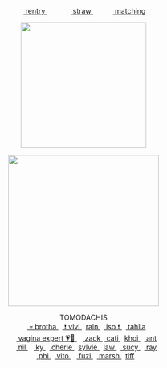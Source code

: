 
<div align="center"> ‎‎‎ ‎<a href="https://rentry.co/piro"> rentry </a> ‎‎‎ ‎‎  ‎‎‎‎‎ ‎‎‎ ‎‎ ‎‎‎‎ ‎‎‎‎ ‎‎‎‎ ‎‎‎‎‎‎‎‎      ‎‎ ‎‎‎‎‎‎    ‎‎‎‎‎‎ ‎‎‎<a href="https://yejun.straw.page"> straw </a>  ‎‎  ‎‎‎‎‎ ‎‎‎ ‎‎ ‎‎‎‎   ‎‎ ‎‎ ‎‎‎ ‎‎ ‎‎  ‎‎‎<a href="https://rentry.co/zeali"> matching </a>  
 </div> 


<p align="center"> <img src="https://media1.tenor.com/m/LqiQ8nBnbe4AAAAC/chiikawa-rakko.gif" width=250> </p>
<p align="center"> 
 
<p align="center"> <a href="https://github.com/kittinan/spotify-github-profile"><img src="https://spotify-github-profile.kittinanx.com/api/view?uid=vp0l8no3f2w2gwvtee007igpn&cover_image=true&theme=novatorem&show_offline=false&background_color=121212&interchange=true&bar_color=4e98b1&bar_color_cover=false" width=300 ></a> </p>

<div align="center">TOMODACHIS </div> 

<div align="center"> ‎‎‎  ‎‎ ‎‎ ‎<a href="https://github.com/tojifg">  💀 brotha </a> ‎   ‎‎ ‎‎‎‎‎<a href="https://github.com/yumefujo"> ❗️ vivi </a>  ‎   ‎‎ <a href="https://github.com/orekoto"> rain </a>  ‎‎‎  ‎‎ ‎<a href="https://github.com/yaoidemon"> iso ❗️  </a> ‎‎‎  ‎  ‎‎‎‎‎<a href="https://github.com/FIeshwater"> tahlia </a>
 </div> 
 <div align="center"> ‎‎‎  ‎‎ ‎‎ ‎‎‎‎‎<a href="https://github.com/dokhyuk"> vagina expert 💗🐹  </a>  ‎ ‎‎‎  ‎‎ ‎‎‎‎‎<a href="https://github.com/basementjazz"> zack </a>   ‎‎ ‎‎‎‎‎<a href="https://github.com/eatsleepedge"> cati </a>  ‎   ‎‎ <a href="https://github.com/10shadows"> khoi </a>  ‎   ‎‎ ‎‎‎‎‎<a href="https://github.com/yaoishida"> ant </a>
 </div> 
  <div align="center"> ‎‎‎  ‎‎ ‎‎ ‎<a href="https://github.com/thangyu"> nil </a> ‎‎‎  ‎‎ ‎‎ ‎‎‎‎‎<a href="https://github.com/blackbetta"> ky </a>  ‎   ‎‎ ‎‎‎‎‎<a href="https://github.com/cheriecrush"> cherie </a>  ‎   ‎‎ <a href="https://github.com/lobocorp"> sylvie </a>  ‎   ‎‎ <a href="https://github.com/curse-manipulation"> law </a>   ‎   ‎‎  ‎‎‎‎‎<a href="https://github.com/kyostro"> sucy </a>   ‎   ‎‎  ‎‎‎‎‎<a href="https://github.com/9THNINJA"> ray </a>
 </div> 
  <div align="center"> ‎‎‎  ‎‎ ‎‎‎‎‎<a href="https://github.com/fujoshphi"> phi </a> ‎‎ ‎‎ ‎<a href="https://github.com/purrcore"> vito </a> ‎‎‎  ‎‎ ‎‎ ‎‎‎‎‎<a href="https://github.com/fuziyamas"> fuzi </a>  ‎   ‎‎ ‎‎‎‎‎<a href="https://github.com/vampaku"> marsh </a>  ‎   ‎‎ <a href="https://github.com/twerkfesting"> tiff </a>  
 </div> 
